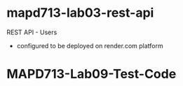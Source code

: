 # mapd713-lab03-rest-api

REST API - Users
- configured to be deployed on render.com platform
# MAPD713-Lab09-Test-Code
